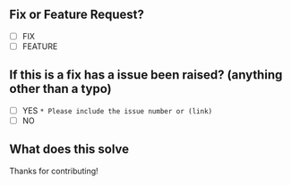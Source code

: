 ## Fix or Feature Request?

- [ ] FIX
- [ ] FEATURE

## If this is a fix has a issue been raised? (anything other than a typo)

- [ ] YES `* Please include the issue number or (link)`
- [ ] NO

## What does this solve

<!---Breifly explain what this is solving ---!>

Thanks for contributing!
